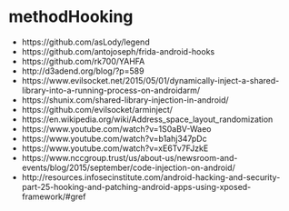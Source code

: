 # methodHooking
<ul>
  <li>https://github.com/asLody/legend</li>
<li>https://github.com/antojoseph/frida-android-hooks</li>
<li>https://github.com/rk700/YAHFA</li>
<li>http://d3adend.org/blog/?p=589</li>
<li>https://www.evilsocket.net/2015/05/01/dynamically-inject-a-shared-library-into-a-running-process-on-androidarm/</li>
<li>https://shunix.com/shared-library-injection-in-android/</li>
<li>https://github.com/evilsocket/arminject/</li>
<li>https://en.wikipedia.org/wiki/Address_space_layout_randomization</li>
<li>https://www.youtube.com/watch?v=1S0aBV-Waeo</li>
<li>https://www.youtube.com/watch?v=b1ahj347pDc</li>
<li>https://www.youtube.com/watch?v=xE6Tv7FJzkE</li>
<li>https://www.nccgroup.trust/us/about-us/newsroom-and-events/blog/2015/september/code-injection-on-android/</li>
<li>http://resources.infosecinstitute.com/android-hacking-and-security-part-25-hooking-and-patching-android-apps-using-xposed-framework/#gref</li>
</ul>
